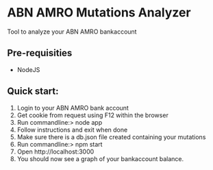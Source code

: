 # ABN AMRO Mutations Analyzer
Tool to analyze your ABN AMRO bankaccount

## Pre-requisities
* NodeJS

## Quick start:

1. Login to your ABN AMRO bank account
2. Get cookie from request using F12 within the browser
3. Run commandline:> node app
4. Follow instructions and exit when done
5. Make sure there is a db.json file created containing your mutations
6. Run commandline:> npm start
7. Open http://localhost:3000
8. You should now see a graph of your bankaccount balance.
